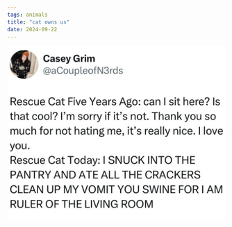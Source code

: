 ```yaml
---
tags: animals
title: "cat owns us"
date: 2024-09-22
---
```




![catownsus](https://raw.githubusercontent.com/muneer78/muneer78.github.io/master/images/catownsus.png)